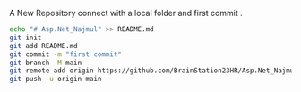 A New Repository connect with a local folder and first commit .
```bash
echo "# Asp.Net_Najmul" >> README.md
git init
git add README.md
git commit -m "first commit"
git branch -M main
git remote add origin https://github.com/BrainStation23HR/Asp.Net_Najmul.git
git push -u origin main
```
